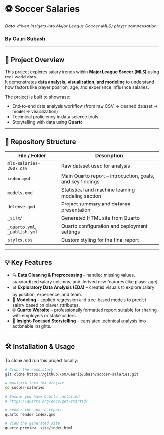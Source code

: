# ⚽ Soccer Salaries  
*Data-driven insights into Major League Soccer (MLS) player compensation*

### By **Gauri Subash**

---

## 🚀 Project Overview
This project explores salary trends within **Major League Soccer (MLS)** using real-world data.  
It demonstrates **data analysis, visualization, and modeling** to understand how factors like player position, age, and experience influence salaries.

The project is built to showcase:
- End-to-end data analysis workflow (from raw CSV → cleaned dataset → model → visualization)
- Technical proficiency in data science tools
- Storytelling with data using **Quarto**

---

## 📂 Repository Structure

| File / Folder | Description |
|----------------|-------------|
| `mls-salaries-2007.csv` | Raw dataset used for analysis |
| `index.qmd` | Main Quarto report – introduction, goals, and key findings |
| `models.qmd` | Statistical and machine learning modeling section |
| `defense.qmd` | Project summary and defense presentation |
| `_site/` | Generated HTML site from Quarto |
| `_quarto.yml`, `_publish.yml` | Quarto configuration and deployment settings |
| `styles.css` | Custom styling for the final report |

---

## 💡 Key Features
- 🔍 **Data Cleaning & Preprocessing** – handled missing values, standardized salary columns, and derived new features (like player age).
- 📊 **Exploratory Data Analysis (EDA)** – created visuals to explore salary by position, experience, and team.
- 🤖 **Modeling** – applied regression and tree-based models to predict salary based on player attributes.
- 🌐 **Quarto Website** – professionally formatted report suitable for sharing with employers or stakeholders.
- 🧠 **Insight-Focused Storytelling** – translated technical analysis into actionable insights.

---

## 🛠️ Installation & Usage

To clone and run this project locally:

```bash
# Clone the repository
git clone https://github.com/GauripSubash/soccer-salaries.git

# Navigate into the project
cd soccer-salaries

# Ensure you have Quarto installed
# https://quarto.org/docs/get-started/

# Render the Quarto report
quarto render index.qmd

# View the generated site
quarto preview _site/index.html
